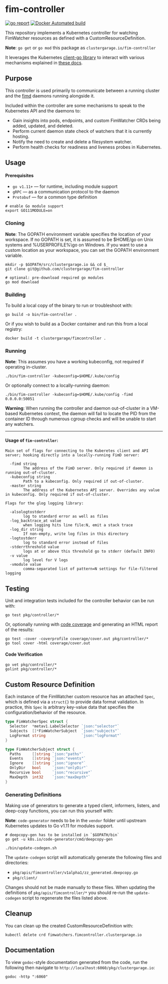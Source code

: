 # fim-controller

[![go report](https://goreportcard.com/badge/github.com/clustergarage/fim-controller?style=flat-square)](https://goreportcard.com/report/github.com/clustergarage/fim-controller)
[![Docker Automated build](https://img.shields.io/docker/build/clustergarage/fim-controller.svg?style=flat-square)](https://hub.docker.com/r/clustergarage/fim-controller)

This repository implements a Kubernetes controller for watching FimWatcher resources as defined with a CustomResourceDefinition.

**Note**: `go get` or `go mod` this package as `clustergarage.io/fim-controller`

It leverages the Kubernetes [client-go library](https://github.com/kubernetes/client-go/tree/master/tools/cache) to interact with various mechanisms explained in [these docs](https://github.com/kubernetes/sample-controller/blob/master/docs/controller-client-go.md).

## Purpose

This controller is used primarily to communicate between a running cluster and the [fimd](https://github.com/clustergarage/fimd) daemons running alongside it.

Included within the controller are some mechanisms to speak to the Kubernetes API and the daemons to:

- Gain insights into pods, endpoints, and custom FimWatcher CRDs being added, updated, and deleted.
- Perform current daemon state check of watchers that it is currently hosting.
- Notify the need to create and delete a filesystem watcher.
- Perform health checks for readiness and liveness probes in Kubernetes.

## Usage

#### Prerequisites

- `go v1.11+` &mdash; for runtime, including module support
- `gRPC` &mdash; as a communication protocol to the daemon
- `Protobuf` &mdash; for a common type definition

```
# enable Go module support
export GO111MODULE=on
```

### Cloning

**Note**: The GOPATH environment variable specifies the location of your workspace. If no GOPATH is set, it is assumed to be $HOME/go on Unix systems and %USERPROFILE%\go on Windows. If you want to use a custom location as your workspace, you can set the GOPATH environment variable.

```
mkdir -p $GOPATH/src/clustergarage.io && cd $_
git clone git@github.com/clustergarage/fim-controller

# optional: pre-download required go modules
go mod download
```

### Building

To build a local copy of the binary to run or troubleshoot with:

```
go build -o bin/fim-controller .
```

Or if you wish to build as a Docker container and run this from a local registry:

```
docker build -t clustergarage/fimcontroller .
```

### Running

**Note**: This assumes you have a working kubeconfig, not required if operating in-cluster.

```
./bin/fim-controller -kubeconfig=$HOME/.kube/config
```

Or optionally connect to a locally-running daemon:

```
./bin/fim-controller -kubeconfig=$HOME/.kube/config -fimd 0.0.0.0:50051
```

**Warning**: When running the controller and daemon out-of-cluster in a VM-based Kubernetes context, the daemon will fail to locate the PID from the container ID through numerous cgroup checks and will be unable to start any watchers.

---

#### Usage of `fim-controller`:

```
Main set of flags for connecting to the Kuberetes client and API server; hooking directly into a locally-running FimD server:

  -fimd string
        The address of the FimD server. Only required if daemon is running out-of-cluster.
  -kubeconfig string
        Path to a kubeconfig. Only required if out-of-cluster.
  -master string
        The address of the Kubernetes API server. Overrides any value in kubeconfig. Only required if out-of-cluster.

Flags for the glog logging library:

  -alsologtostderr
        log to standard error as well as files
  -log_backtrace_at value
        when logging hits line file:N, emit a stack trace
  -log_dir string
        If non-empty, write log files in this directory
  -logtostderr
        log to standard error instead of files
  -stderrthreshold value
        logs at or above this threshold go to stderr (default INFO)
  -v value
        log level for V logs
  -vmodule value
        comma-separated list of pattern=N settings for file-filtered logging
```

## Testing

Unit and integration tests included for the controller behavior can be run with:

```
go test pkg/controller/*
```

Or, optionally running with [code coverage](https://blog.golang.org/cover) and generating an HTML report of the results:

```
go test -cover -coverprofile coverage/cover.out pkg/controller/*
go tool cover -html coverage/cover.out
```

#### Code Verification

```
go vet pkg/controller/*
golint pkg/controller/*
```

## Custom Resource Definition

Each instance of the FimWatcher custom resource has an attached `Spec`, which is defined via a `struct{}` to provide data format validation. In practice, this `Spec` is arbitrary key-value data that specifies the configuration/behavior of the resource.

```go
type FimWatcherSpec struct {
  Selector  *metav1.LabelSelector `json:"selector"`
  Subjects  []*FimWatcherSubject  `json:"subjects"`
  LogFormat string                `json:"logFormat"`
}

type FimWatcherSubject struct {
  Paths     []string `json:"paths"`
  Events    []string `json:"events"`
  Ignore    []string `json:"ignore"`
  OnlyDir   bool     `json:"onlyDir"`
  Recursive bool     `json:"recursive"`
  MaxDepth  int32    `json:"maxDepth"`
}
```

### Generating Definitions

Making use of generators to generate a typed client, informers, listers, and deep-copy functions, you can run this yourself with:

**Note**: `code-generator` needs to be in the `vendor` folder until upstream Kubernetes updates to Go v1.11 for modules support.

```
# deepcopy-gen has to be installed in `$GOPATH/bin`
go get -u k8s.io/code-generator/cmd/deepcopy-gen

./bin/update-codegen.sh
```

The `update-codegen` script will automatically generate the following files and directories:

- `pkg/apis/fimcontroller/v1alpha1/zz_generated.deepcopy.go`
- `pkg/client/`

Changes should not be made manually to these files. When updating the definitions of `pkg/apis/fimcontroller/*` you should re-run the `update-codegen` script to regenerate the files listed above.

## Cleanup

You can clean up the created CustomResourceDefinition with:

```
kubectl delete crd fimwatchers.fimcontroller.clustergarage.io
```

## Documentation

To view `godoc`-style documentation generated from the code, run the following then navigate to `http://localhost:6060/pkg/clustergarage.io`:

```
godoc -http ":6060"
```
